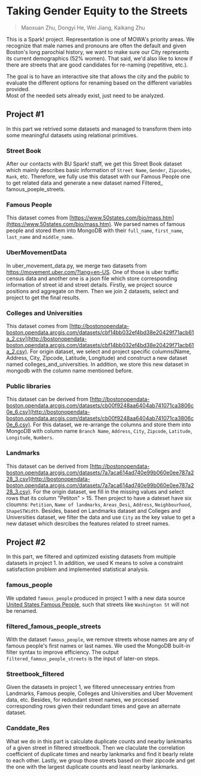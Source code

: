 # Taking Gender Equity to the Streets
> Maoxuan Zhu, Dongyi He, Wei Jiang, Kaikang Zhu

This is a Spark! project. Representation is one of MOWA's priority areas. We recognize that male names and pronouns are often the default and given Boston's long parochial history, we want to make sure our City represents its current demographics (52% women). That said, we'd also like to know if there are streets that are good candidates for re-naming (repetitive, etc.).

The goal is to have an interactive site that allows the city and the public to evaluate the different options for renaming based on the different variables provided.  
Most of the needed sets already exist, just need to be analyzed.

## Project #1
In this part we retrived some datasets and managed to transform them into some meaningful datasets using relational primitives.

### Street Book
After our contacts with BU Spark! staff, we get this Street Book dataset which mainly describes basic information of `Street Name`, `Gender`, `Zipcodes`, `Rank`, etc. Therefore, we fully use this dataset with our Famous People one to get related data and generate a new dataset named Filtered_ famous_poeple_streets.

### Famous People
This dataset comes from [https://www.50states.com/bio/mass.htm](https://www.50states.com/bio/mass.htm). We parsed names of famous people and stored them into MongoDB with their `full_name`, `first_name`, `last_name` and `middle_name`.

### UberMovementData
In uber_movement_data.py, we merge two datasets from https://movement.uber.com/?lang=en-US. One of those is uber traffic census data and another one is a json file which store corresponding information of street id and street details. Firstly, we project source positions and aggregate on them. Then we join 2 datasets, select and project to get the final results.

### Colleges and Universities
This dataset comes from [http://bostonopendata-boston.opendata.arcgis.com/datasets/cbf14bb032ef4bd38e20429f71acb61a_2.csv](http://bostonopendata-boston.opendata.arcgis.com/datasets/cbf14bb032ef4bd38e20429f71acb61a_2.csv). For origin dataset, we select and project specific columns(Name, Address, City, Zipcode, Latitude, Longitude) and construct a new dataset named colleges_and_universities. In addition, we store this new dataset in mongodb with the column name mentioned before.

### Public libraries
This dataset can be derived from [http://bostonopendata-boston.opendata.arcgis.com/datasets/cb00f9248aa6404ab741071ca3806c0e_6.csv](http://bostonopendata-boston.opendata.arcgis.com/datasets/cb00f9248aa6404ab741071ca3806c0e_6.csv). For this dataset, we re-arrange the columns and store them into MongoDB with column name `Branch Name`, `Address`, `City`, `Zipcode`, `Latitude`, `Longitude`, `Numbers`.

### Landmarks
This dataset can be derived from [http://bostonopendata-boston.opendata.arcgis.com/datasets/7a7aca614ad740e99b060e0ee787a228_3.csv](http://bostonopendata-boston.opendata.arcgis.com/datasets/7a7aca614ad740e99b060e0ee787a228_3.csv). For the origin dataset, we fill in the missing values and select rows that its column "Petiton" > 15. Then project to have a dateset have six cloumns: `Petition`, `Name of landmarks`, `Areas_Desi`, `Address`, `Neighbourhood`, `ShapeSTWidth`. Besides, based on Landmarks dataset and Colleges and Universities dataset, we filter the data and use `City` as the key value to get a new dataset which desrcibes the features related to street names.

## Project #2
In this part, we filtered and optimized existing datasets from multiple datasets in project 1. In addition, we used K means to solve a constraint satisfaction problem and implemented statistical analysis.

### famous_people
We updated `famous_people` produced in project 1 with a new data source [United States Famous People](https://www.smithsonianmag.com/smithsonianmag/meet-100-most-significant-americans-all-time-180953341/), such that streets like `Washington St` will not be renamed.

### filtered_famous_people_streets
With the dataset `famous_people`, we remove streets whose names are any of famous people's first names or last names. We used the MongoDB built-in filter syntax to improve efficiency. The output `filtered_famous_people_streets` is the input of later-on steps.

### Streetbook_filtered
Given the datasets in project 1, we filtered unnecessary entries from Landmarks, Famous people, Colleges and Universities and Uber Movement data, etc. Besides, for redundant street names, we processed corresponding rows given their redundant times and gave an alternate dataset.

### Canddate_Res
What we do in this part is calculate duplicate counts and nearby lankmarks of a given street in filtered streetbook. Then we claculate the correlation coefficient of duplicate times and nearby lankmarks and find it bearly relate to each other. Lastly, we group those streets based on their zipcode and get the one with the largest duplicate counts and least nearby lankmarks.
